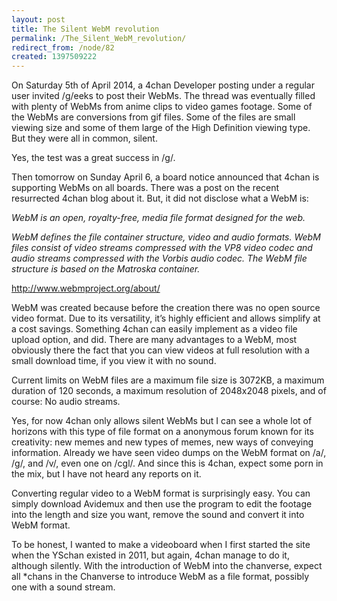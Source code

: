 ```yaml
---
layout: post
title: The Silent WebM revolution
permalink: /The_Silent_WebM_revolution/
redirect_from: /node/82
created: 1397509222
---
```

On Saturday 5th of April 2014, a 4chan Developer posting under a regular user invited /g/eeks to post their WebMs. The thread was eventually filled with plenty of WebMs from anime clips to video games footage. Some of the WebMs are conversions from gif files. Some of the files are small viewing size and some of them large of the High Definition viewing type. But they were all in common, silent. 

Yes, the test was a great success in /g/. 

Then tomorrow on Sunday April 6, a board notice announced that 4chan is supporting WebMs on all boards. There was a post on the recent resurrected 4chan blog about it. But, it did not disclose what a WebM is:

<i>WebM is an open, royalty-free, media file format designed for the web.

WebM defines the file container structure, video and audio formats. WebM files consist of video streams compressed with the VP8 video codec and audio streams compressed with the Vorbis audio codec. The WebM file structure is based on the Matroska container.</i>

http://www.webmproject.org/about/

WebM was created because before the creation there was no open source video format. Due to its versatility, it’s highly efficient and allows simplify at a cost savings. Something 4chan can easily implement as a video file upload option, and did. 
There are many advantages to a WebM, most obviously there the fact that you can view videos at full resolution with a small download time, if you view it with no sound.

Current limits on WebM files are a maximum file size is 3072KB, a maximum duration of 120 seconds, a maximum resolution of 2048x2048 pixels, and of course: No audio streams.

Yes, for now 4chan only allows silent WebMs but I can see a whole lot of horizons with this type of file format on a anonymous forum known for its creativity: new memes and new types of memes, new ways of conveying information. Already we have seen video dumps on the WebM format on /a/, /g/, and /v/, even one on /cgl/. And since this is 4chan, expect some porn in the mix, but I have not heard any reports on it.

Converting regular video to a WebM format is surprisingly easy. You can simply download Avidemux and then use the program to edit the footage into the length and size you want, remove the sound and convert it into WebM format.

To be honest, I wanted to make a videoboard when I first started the site when the YSchan existed in 2011, but again, 4chan manage to do it, although silently. With the introduction of WebM into the chanverse, expect all *chans in the Chanverse to introduce WebM as a file format, possibly one with a sound stream.
